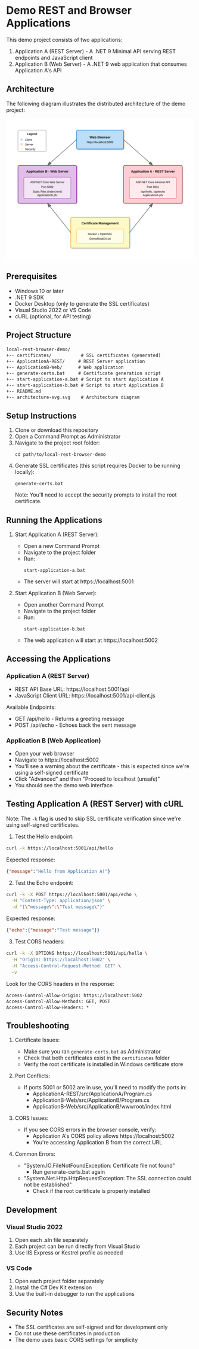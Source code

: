 # Demo REST and Browser Applications

This demo project consists of two applications:
1. Application A (REST Server) - A .NET 9 Minimal API serving REST endpoints and JavaScript client
2. Application B (Web Server) - A .NET 9 web application that consumes Application A's API

## Architecture

The following diagram illustrates the distributed architecture of the demo project:

![Architecture Diagram](architecture-svg.svg)

## Prerequisites

- Windows 10 or later
- .NET 9 SDK
- Docker Desktop (only to generate the SSL certificates)
- Visual Studio 2022 or VS Code
- cURL (optional, for API testing)

## Project Structure

```
local-rest-browser-demo/
+-- certificates/           # SSL certificates (generated)
+-- ApplicationA-REST/     # REST Server application
+-- ApplicationB-Web/      # Web application
+-- generate-certs.bat     # Certificate generation script
+-- start-application-a.bat # Script to start Application A
+-- start-application-b.bat # Script to start Application B
+-- README.md
+-- architecture-svg.svg    # Architecture diagram
```

## Setup Instructions

1. Clone or download this repository
2. Open a Command Prompt as Administrator
3. Navigate to the project root folder:
   ```batch
   cd path/to/local-rest-browser-demo
   ```
4. Generate SSL certificates (this script requires Docker to be running locally):
   ```batch
   generate-certs.bat
   ```
   Note: You'll need to accept the security prompts to install the root certificate.

## Running the Applications

1. Start Application A (REST Server):
   - Open a new Command Prompt
   - Navigate to the project folder
   - Run:
     ```batch
     start-application-a.bat
     ```
   - The server will start at https://localhost:5001

2. Start Application B (Web Server):
   - Open another Command Prompt
   - Navigate to the project folder
   - Run:
     ```batch
     start-application-b.bat
     ```
   - The web application will start at https://localhost:5002

## Accessing the Applications

### Application A (REST Server)
- REST API Base URL: https://localhost:5001/api
- JavaScript Client URL: https://localhost:5001/api-client.js

Available Endpoints:
- GET /api/hello - Returns a greeting message
- POST /api/echo - Echoes back the sent message

### Application B (Web Application)
- Open your web browser
- Navigate to https://localhost:5002
- You'll see a warning about the certificate - this is expected since we're using a self-signed certificate
- Click "Advanced" and then "Proceed to localhost (unsafe)"
- You should see the demo web interface

## Testing Application A (REST Server) with cURL

Note: The `-k` flag is used to skip SSL certificate verification since we're using self-signed certificates.

1. Test the Hello endpoint:
```bash
curl -k https://localhost:5001/api/hello
```
Expected response:
```json
{"message":"Hello from Application A!"}
```

2. Test the Echo endpoint:
```bash
curl -k -X POST https://localhost:5001/api/echo \
  -H "Content-Type: application/json" \
  -d "{\"message\":\"Test message\"}"
```
Expected response:
```json
{"echo":{"message":"Test message"}}
```

3. Test CORS headers:
```bash
curl -k -X OPTIONS https://localhost:5001/api/hello \
  -H "Origin: https://localhost:5002" \
  -H "Access-Control-Request-Method: GET" \
  -v
```
Look for the CORS headers in the response:
```
Access-Control-Allow-Origin: https://localhost:5002
Access-Control-Allow-Methods: GET, POST
Access-Control-Allow-Headers: *
```

## Troubleshooting

1. Certificate Issues:
   - Make sure you ran `generate-certs.bat` as Administrator
   - Check that both certificates exist in the `certificates` folder
   - Verify the root certificate is installed in Windows certificate store

2. Port Conflicts:
   - If ports 5001 or 5002 are in use, you'll need to modify the ports in:
     - ApplicationA-REST/src/ApplicationA/Program.cs
     - ApplicationB-Web/src/ApplicationB/Program.cs
     - ApplicationB-Web/src/ApplicationB/wwwroot/index.html

3. CORS Issues:
   - If you see CORS errors in the browser console, verify:
     - Application A's CORS policy allows https://localhost:5002
     - You're accessing Application B from the correct URL

4. Common Errors:
   - "System.IO.FileNotFoundException: Certificate file not found"
     - Run generate-certs.bat again
   - "System.Net.Http.HttpRequestException: The SSL connection could not be established"
     - Check if the root certificate is properly installed

## Development

### Visual Studio 2022
1. Open each .sln file separately
2. Each project can be run directly from Visual Studio
3. Use IIS Express or Kestrel profile as needed

### VS Code
1. Open each project folder separately
2. Install the C# Dev Kit extension
3. Use the built-in debugger to run the applications

## Security Notes

- The SSL certificates are self-signed and for development only
- Do not use these certificates in production
- The demo uses basic CORS settings for simplicity